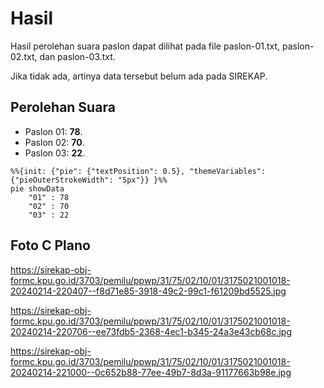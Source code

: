 # Hasil

Hasil perolehan suara paslon dapat dilihat pada file paslon-01.txt, paslon-02.txt, dan paslon-03.txt.

Jika tidak ada, artinya data tersebut belum ada pada SIREKAP.

## Perolehan Suara

 * Paslon 01: **78**.
 * Paslon 02: **70**.
 * Paslon 03: **22**.

```mermaid
%%{init: {"pie": {"textPosition": 0.5}, "themeVariables": {"pieOuterStrokeWidth": "5px"}} }%%
pie showData
    "01" : 78
    "02" : 70
    "03" : 22
```
## Foto C Plano

https://sirekap-obj-formc.kpu.go.id/3703/pemilu/ppwp/31/75/02/10/01/3175021001018-20240214-220407--f8d71e85-3918-49c2-99c1-f61209bd5525.jpg

https://sirekap-obj-formc.kpu.go.id/3703/pemilu/ppwp/31/75/02/10/01/3175021001018-20240214-220706--ee73fdb5-2368-4ec1-b345-24a3e43cb68c.jpg

https://sirekap-obj-formc.kpu.go.id/3703/pemilu/ppwp/31/75/02/10/01/3175021001018-20240214-221000--0c652b88-77ee-49b7-8d3a-91177663b98e.jpg
